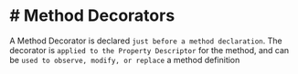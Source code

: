 # # Method Decorators

A Method Decorator is declared `just before a method declaration`. The decorator is `applied to the Property Descriptor` for the method, and can be `used to observe, modify, or replace` a method definition
